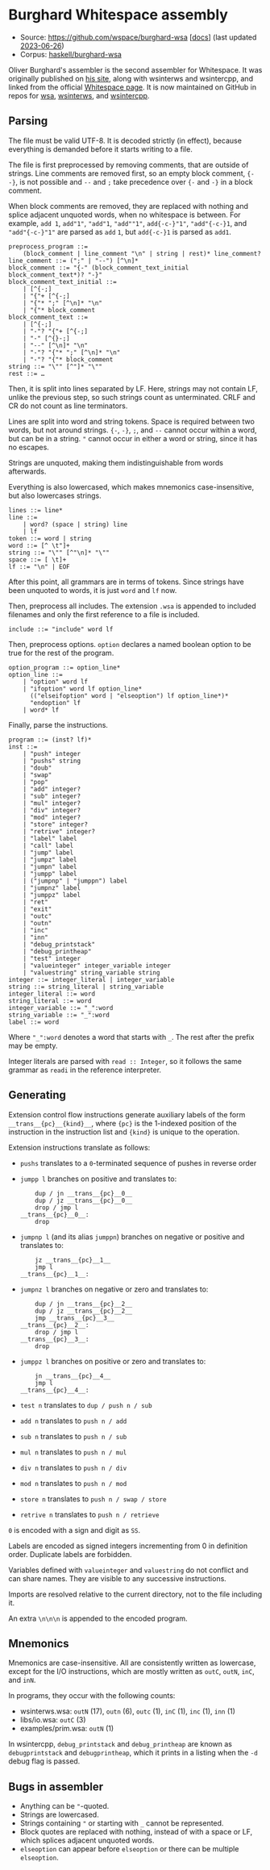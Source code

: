 # Burghard Whitespace assembly

- Source: <https://github.com/wspace/burghard-wsa>
  [[docs](https://github.com/wspace/burghard-wsa/blob/main/intro.md)]
  (last updated [2023-06-26](https://github.com/wspace/burghard-wsa/commit/82b12552dd7a17124f4d5288b7a4e300a32f4086))
- Corpus: [haskell/burghard-wsa](https://github.com/wspace/corpus/tree/main/haskell/burghard-wsa)

Oliver Burghard's assembler is the second assembler for Whitespace. It was
originally published on [his site](https://web.archive.org/web/20110911114338/http://www.burghard.info/Code/Whitespace/),
along with wsinterws and wsintercpp, and linked from the official
[Whitespace page](https://web.archive.org/web/20150717140342/http://compsoc.dur.ac.uk:80/whitespace/download.php).
It is now maintained on GitHub in repos for [wsa](https://github.com/wspace/burghard-wsa),
[wsinterws](https://github.com/wspace/burghard-wsinterws), and [wsintercpp](https://github.com/wspace/burghard-wsintercpp).

## Parsing

The file must be valid UTF-8. It is decoded strictly (in effect), because
everything is demanded before it starts writing to a file.

The file is first preprocessed by removing comments, that are outside of
strings. Line comments are removed first, so an empty block comment, `{--}`, is
not possible and `--` and `;` take precedence over `{-` and `-}` in a block
comment.

When block comments are removed, they are replaced with nothing and splice
adjacent unquoted words, when no whitespace is between. For example, `add 1`,
`add"1"`, `"add"1`, `"add""1"`, `add{-c-}"1"`, `"add"{-c-}1`, and
`"add"{-c-}"1"` are parsed as `add` `1`, but `add{-c-}1` is parsed as `add1`.

```bnf
preprocess_program ::=
    (block_comment | line_comment "\n" | string | rest)* line_comment?
line_comment ::= (";" | "--") [^\n]*
block_comment ::= "{-" (block_comment_text_initial block_comment_text*)? "-}"
block_comment_text_initial ::=
    | [^{-;]
    | "{"+ [^{-;]
    | "{"* ";" [^\n]* "\n"
    | "{"* block_comment
block_comment_text ::=
    | [^{-;]
    | "-"? "{"+ [^{-;]
    | "-" [^{}-;]
    | "--" [^\n]* "\n"
    | "-"? "{"* ";" [^\n]* "\n"
    | "-"? "{"* block_comment
string ::= "\"" [^"]* "\""
rest ::= …
```

Then, it is split into lines separated by LF. Here, strings may not contain LF,
unlike the previous step, so such strings count as unterminated. CRLF and CR
do not count as line terminators.

Lines are split into word and string tokens. Space is required between two
words, but not around strings. `{-`, `-}`, `;`, and `--` cannot occur within a
word, but can be in a string. `"` cannot occur in either a word or string, since
it has no escapes.

Strings are unquoted, making them indistinguishable from words afterwards.

Everything is also lowercased, which makes mnemonics case-insensitive, but also
lowercases strings.

```bnf
lines ::= line*
line ::=
    | word? (space | string) line
    | lf
token ::= word | string
word ::= [^ \t"]+
string ::= "\"" [^"\n]* "\""
space ::= [ \t]+
lf ::= "\n" | EOF
```

After this point, all grammars are in terms of tokens. Since strings have been
unquoted to words, it is just `word` and `lf` now.

Then, preprocess all includes. The extension `.wsa` is appended to included
filenames and only the first reference to a file is included.

```bnf
include ::= "include" word lf
```

Then, preprocess options. `option` declares a named boolean option to be true
for the rest of the program.

```bnf
option_program ::= option_line*
option_line ::=
    | "option" word lf
    | "ifoption" word lf option_line*
      (("elseifoption" word | "elseoption") lf option_line*)*
      "endoption" lf
    | word* lf
```

Finally, parse the instructions.

```bnf
program ::= (inst? lf)*
inst ::=
    | "push" integer
    | "pushs" string
    | "doub"
    | "swap"
    | "pop"
    | "add" integer?
    | "sub" integer?
    | "mul" integer?
    | "div" integer?
    | "mod" integer?
    | "store" integer?
    | "retrive" integer?
    | "label" label
    | "call" label
    | "jump" label
    | "jumpz" label
    | "jumpn" label
    | "jumpp" label
    | ("jumpnp" | "jumppn") label
    | "jumpnz" label
    | "jumppz" label
    | "ret"
    | "exit"
    | "outc"
    | "outn"
    | "inc"
    | "inn"
    | "debug_printstack"
    | "debug_printheap"
    | "test" integer
    | "valueinteger" integer_variable integer
    | "valuestring" string_variable string
integer ::= integer_literal | integer_variable
string ::= string_literal | string_variable
integer_literal ::= word
string_literal ::= word
integer_variable ::= "_":word
string_variable ::= "_":word
label ::= word
```

Where `"_":word` denotes a word that starts with `_`. The rest after the prefix
may be empty.

Integer literals are parsed with `read :: Integer`, so it follows the same
grammar as `readi` in the reference interpreter.

## Generating

Extension control flow instructions generate auxiliary labels of the form
`__trans__{pc}__{kind}__`, where `{pc}` is the 1-indexed position of the
instruction in the instruction list and `{kind}` is unique to the operation.

Extension instructions translate as follows:

- `pushs` translates to a `0`-terminated sequence of pushes in reverse order
- `jumpp l` branches on positive and translates to:

  ```wsa
      dup / jn __trans__{pc}__0__
      dup / jz __trans__{pc}__0__
      drop / jmp l
  __trans__{pc}__0__:
      drop
  ```

- `jumpnp l` (and its alias `jumppn`) branches on negative or positive and
  translates to:

  ```wsa
      jz __trans__{pc}__1__
      jmp l
  __trans__{pc}__1__:
  ```

- `jumpnz l` branches on negative or zero and translates to:

  ```wsa
      dup / jn __trans__{pc}__2__
      dup / jz __trans__{pc}__2__
      jmp __trans__{pc}__3__
  __trans__{pc}__2__:
      drop / jmp l
  __trans__{pc}__3__:
      drop
  ```

- `jumppz l` branches on positive or zero and translates to:

  ```wsa
      jn __trans__{pc}__4__
      jmp l
  __trans__{pc}__4__:
  ```

- `test n` translates to `dup / push n / sub`
- `add n` translates to `push n / add`
- `sub n` translates to `push n / sub`
- `mul n` translates to `push n / mul`
- `div n` translates to `push n / div`
- `mod n` translates to `push n / mod`
- `store n` translates to `push n / swap / store`
- `retrive n` translates to `push n / retrieve`

`0` is encoded with a sign and digit as `SS`.

Labels are encoded as signed integers incrementing from 0 in definition order.
Duplicate labels are forbidden.

Variables defined with `valueinteger` and `valuestring` do not conflict and can
share names. They are visible to any successive instructions.

Imports are resolved relative to the current directory, not to the file
including it.

An extra `\n\n\n` is appended to the encoded program.

## Mnemonics

Mnemonics are case-insensitive. All are consistently written as lowercase,
except for the I/O instructions, which are mostly written as `outC`, `outN`,
`inC`, and `inN`.

In programs, they occur with the following counts:

- wsinterws.wsa: `outN` (17), `outn` (6), `outc` (1), `inC` (1), `inc` (1),
  `inn` (1)
- libs/io.wsa: `outC` (3)
- examples/prim.wsa: `outN` (1)

In wsintercpp, `debug_printstack` and `debug_printheap` are known as
`debugprintstack` and `debugprintheap`, which it prints in a listing when the
`-d` debug flag is passed.

## Bugs in assembler

- Anything can be `"`-quoted.
- Strings are lowercased.
- Strings containing `"` or starting with `_` cannot be represented.
- Block quotes are replaced with nothing, instead of with a space or LF, which
  splices adjacent unquoted words.
- `elseoption` can appear before `elseoption` or there can be multiple
  `elseoption`.
